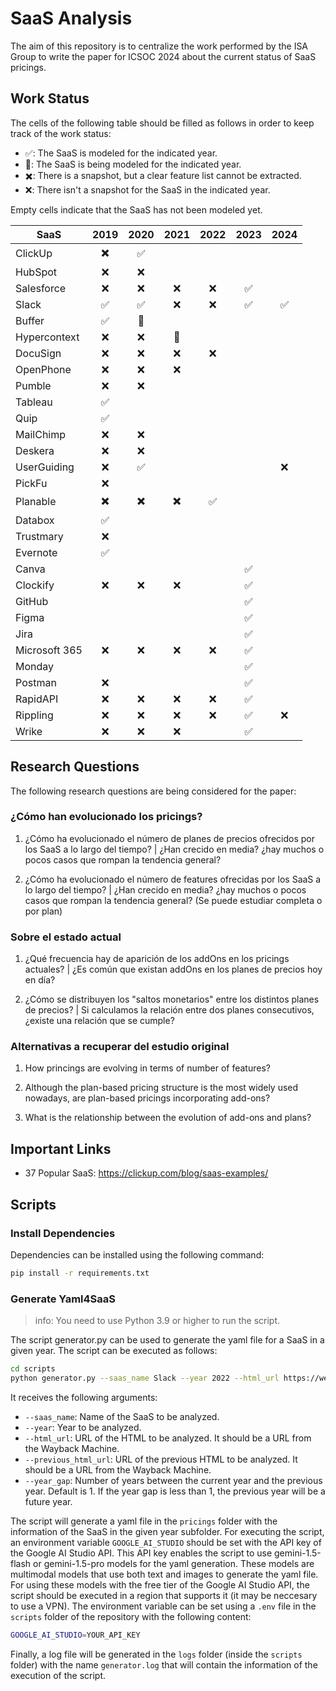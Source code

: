 # SaaS Analysis

The aim of this repository is to centralize the work performed by the ISA Group to write the paper for ICSOC 2024 about the current status of SaaS pricings.

## Work Status

The cells of the following table should be filled as follows in order to keep track of the work status:

- ✅: The SaaS is modeled for the indicated year.
- 🔄: The SaaS is being modeled for the indicated year.
- ✖️: There is a snapshot, but a clear feature list cannot be extracted.
- ❌: There isn't a snapshot for the SaaS in the indicated year.

Empty cells indicate that the SaaS has not been modeled yet.

| SaaS          | 2019 | 2020 | 2021 | 2022 | 2023 | 2024 |
| ------------- | :--: | :--: | :--: | :--: | :--: | :--: |
| ClickUp       |  ✖️   |  ✅  |      |      |      |      |
| HubSpot       |  ❌  |  ❌  |      |      |      |      |
| Salesforce    |  ❌  |  ❌  |  ❌  |  ❌  |  ✅  |      |
| Slack         |  ✅  |  ✅  |  ❌  |  ❌  |  ✅  |  ✅  |
| Buffer        |  ✅  |  🔄  |      |      |      |      |
| Hypercontext  |  ❌  |  ❌  |  🔄  |      |      |      |
| DocuSign      |  ❌  |  ❌  |  ❌  |  ❌  |      |      |
| OpenPhone     |  ❌  |  ❌  |  ❌  |      |      |      |
| Pumble        |  ❌  |  ❌  |      |      |      |      |
| Tableau       |  ✅  |      |      |      |      |      |
| Quip          |  ✅  |      |      |      |      |      |
| MailChimp     |  ❌  |  ❌  |      |      |      |      |
| Deskera       |  ❌  |  ❌  |      |      |      |      |
| UserGuiding   |  ❌  |  ✅  |      |      |      |  ❌  |
| PickFu        |  ❌  |      |      |      |      |      |
| Planable      |  ✖️  |  ✖️  |  ✖️  |  ✅   |      |      |
| Databox       |  ✅  |      |      |      |      |      |
| Trustmary     |  ❌  |      |      |      |      |      |
| Evernote      |  ✅  |      |      |      |      |      |
| Canva         |      |      |      |      |  ✅  |      |
| Clockify      |  ❌  |  ❌  |  ❌  |      |  ✅  |      |
| GitHub        |      |      |      |      |  ✅  |      |
| Figma         |      |      |      |      |  ✅  |      |
| Jira          |      |      |      |      |  ✅  |      |
| Microsoft 365 |  ❌  |  ❌  |  ❌  |  ❌  |  ✅  |      |
| Monday        |      |      |      |      |  ✅  |      |
| Postman       |  ❌  |      |      |      |  ✅  |      |
| RapidAPI      |  ❌  |  ❌  |  ❌  |  ❌  |  ✅  |      |
| Rippling      |  ❌  |  ❌  |  ❌  |  ❌  |  ✅  |  ❌  |
| Wrike         |  ❌  |  ❌  |  ❌  |      |  ✅  |      |

## Research Questions

The following research questions are being considered for the paper:

### ¿Cómo han evolucionado los pricings?

1. ¿Cómo ha evolucionado el número de planes de precios ofrecidos por los SaaS a lo largo del tiempo? | ¿Han crecido en media? ¿hay muchos o pocos casos que rompan la tendencia general?

2. ¿Cómo ha evolucionado el número de features ofrecidas por los SaaS a lo largo del tiempo? | ¿Han crecido en media? ¿hay muchos o pocos casos que rompan la tendencia general? (Se puede estudiar completa o por plan)

### Sobre el estado actual

1. ¿Qué frecuencia hay de aparición de los addOns en los pricings actuales? | ¿Es común que existan addOns en los planes de precios hoy en día?

2. ¿Cómo se distribuyen los "saltos monetarios" entre los distintos planes de precios? | Si calculamos la relación entre dos planes consecutivos, ¿existe una relación que se cumple?

### Alternativas a recuperar del estudio original

1. How princings are evolving in terms of number of features?

2. Although the plan-based pricing structure is the most widely used nowadays, are plan-based pricings incorporating add-ons?

3. What is the relationship between the evolution of add-ons and plans?

## Important Links

- 37 Popular SaaS: https://clickup.com/blog/saas-examples/

## Scripts

### Install Dependencies

Dependencies can be installed using the following command: 

```bash
pip install -r requirements.txt
```

### Generate Yaml4SaaS

> info: You need to use Python 3.9 or higher to run the script.

The script generator.py can be used to generate the yaml file for a SaaS in a given year. The script can be executed as follows:

```bash
cd scripts
python generator.py --saas_name Slack --year 2022 --html_url https://web.archive.org/web/20201022160503/https://slack.com/intl/es-es/pricing --previous_html_url https://web.archive.org/web/20191031074849/https://slack.com/intl/es-es/pricing --year-gap 1
```

It receives the following arguments:
- `--saas_name`: Name of the SaaS to be analyzed.
- `--year`: Year to be analyzed.
- `--html_url`: URL of the HTML to be analyzed. It should be a URL from the Wayback Machine.
- `--previous_html_url`: URL of the previous HTML to be analyzed. It should be a URL from the Wayback Machine.
- `--year_gap`: Number of years between the current year and the previous year. Default is 1. If the year gap is less than 1, the previous year will be a future year.

The script will generate a yaml file in the `pricings` folder with the information of the SaaS in the given year subfolder. For executing the script, an environment variable `GOOGLE_AI_STUDIO` should be set with the API key of the Google AI Studio API. This API key enables the script to use gemini-1.5-flash or gemini-1.5-pro models for the yaml generation. These models are multimodal models that use both text and images to generate the yaml file. For using these models with the free tier of the Google AI Studio API, the script should be executed in a region that supports it (it may be neccesary to use a VPN). The environment variable can be set using a `.env` file in the `scripts` folder of the repository with the following content:

```bash
GOOGLE_AI_STUDIO=YOUR_API_KEY
```

Finally, a log file will be generated in the `logs` folder (inside the `scripts` folder) with the name `generator.log` that will contain the information of the execution of the script.
